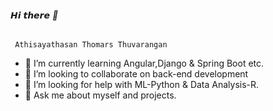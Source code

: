 ###### 𝙃𝙞 𝙩𝙝𝙚𝙧𝙚 👋

     Athisayathasan Thomars Thuvarangan
    
- 🌱 I’m currently learning Angular,Django & Spring Boot etc.
- 👯 I’m looking to collaborate on back-end development
- 🤔 I’m looking for help with ML-Python & Data Analysis-R.
- 💬 Ask me about myself and projects.
<!--
**athisayathasanthomars/athisayathasanthomars** is a ✨ _special_ ✨ repository because its `README.md` (this file) appears on your GitHub profile.

Here are some ideas to get you started:

- 🔭 I’m currently working on ...
- 🌱 I’m currently learning ...
- 👯 I’m looking to collaborate on ...
- 🤔 I’m looking for help with ...
- 💬 Ask me about ...
- 📫 How to reach me: ...
- 😄 Pronouns: ...
- ⚡ Fun fact: ...
-->
